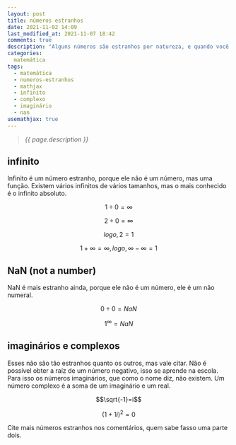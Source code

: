 ```yaml
---
layout: post
title: números estranhos
date: 2021-11-02 14:09
last_modified_at: 2021-11-07 18:42
comments: true
description: "Alguns números são estranhos por natureza, e quando você tenta fazer equações com eles, as coisas ficam ainda mais estranhas."
categories:
  matemática
tags:
  - matemática
  - numeros-estranhos
  - mathjax
  - infinito
  - complexo
  - imaginário
  - nan
usemathjax: true
---
```


> *{{ page.description }}*

## infinito

Infinito é um número estranho, porque ele não é um número, mas uma função. Existem vários infinitos de vários tamanhos, mas o mais conhecido é o infinito absoluto.

$$1\div 0=\infty$$

$$2\div 0=\infty$$

$$logo, 2=1$$

$$1+\infty=\infty, logo, \infty - \infty = 1$$

## NaN (not a number)

NaN é mais estranho ainda, porque ele não é um número, ele é um não numeral.

$$0\div 0=NaN$$

$$1^\infty =NaN$$

## imaginários e complexos

Esses não são tão estranhos quanto os outros, mas vale citar. Não é possível obter a raíz de um número negativo, isso se aprende na escola. Para isso os números imaginários, que como o nome diz, não existem. Um número complexo é a soma de um imaginário e um real.

$$\sqrt{-1}=i$$

$$(1+1i)^2=0$$

Cite mais números estranhos nos comentários, quem sabe fasso uma parte dois.